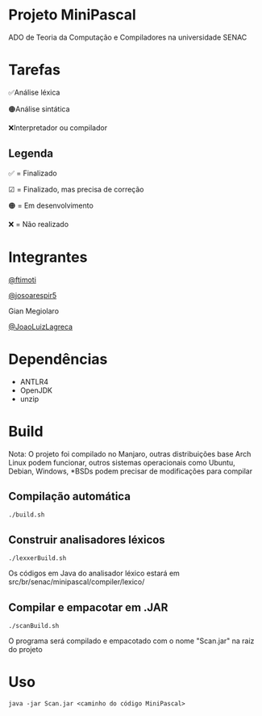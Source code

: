 # Projeto MiniPascal
ADO de Teoria da Computação e Compiladores na universidade SENAC

# Tarefas
✅Análise léxica

🟠Análise sintática

❌Interpretador ou compilador

## Legenda

✅ = Finalizado

☑ = Finalizado, mas precisa de correção

🟠 = Em desenvolvimento 

❌ = Não realizado

# Integrantes
[@ftimoti](https://github.com/ftimoti)

[@josoarespir5](https://github.com/josoarespir5)

Gian Megiolaro

[@JoaoLuizLagreca](https://github.com/JoaoLuizLagreca)

# Dependências
- ANTLR4
- OpenJDK
- unzip

# Build
Nota: O projeto foi compilado no Manjaro, outras distribuições base Arch Linux podem funcionar, outros sistemas operacionais como Ubuntu, Debian, Windows, *BSDs podem precisar de modificações para compilar

## Compilação automática
`./build.sh`

## Construir analisadores léxicos

`./lexxerBuild.sh`

Os códigos em Java do analisador léxico estará em src/br/senac/minipascal/compiler/lexico/

## Compilar e empacotar em .JAR

`./scanBuild.sh`

O programa será compilado e empacotado com o nome "Scan.jar" na raiz do projeto

# Uso
`java -jar Scan.jar <caminho do código MiniPascal>`

